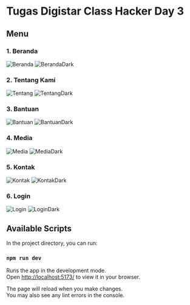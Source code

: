 # Tugas Digistar Class Hacker Day 3

## Menu

### 1. Beranda

![Beranda](./src/assets/images/Beranda.png)
![BerandaDark](./src/assets/images/Beranda_dark.png)

### 2. Tentang Kami

![Tentang](./src/assets/images/Tentang.png)
![TentangDark](./src/assets/images/Tentang_dark.png)

### 3. Bantuan

![Bantuan](./src/assets/images/Bantuan.png)
![BantuanDark](./src/assets/images/Bantuan_dark.png)

### 4. Media

![Media](./src/assets/images/Media.png)
![MediaDark](./src/assets/images/Media_dark.png)

### 5. Kontak

![Kontak](./src/assets/images/Kontak.png)
![KontakDark](./src/assets/images/Kontak_dark.png)

### 6. Login

![Login](./src/assets/images/Login.png)
![LoginDark](./src/assets/images/Login_dark.png)

## Available Scripts

In the project directory, you can run:

### `npm run dev`

Runs the app in the development mode.  
Open [http://localhost:5173/](http://localhost:5173) to view it in your browser.

The page will reload when you make changes.  
You may also see any lint errors in the console.
